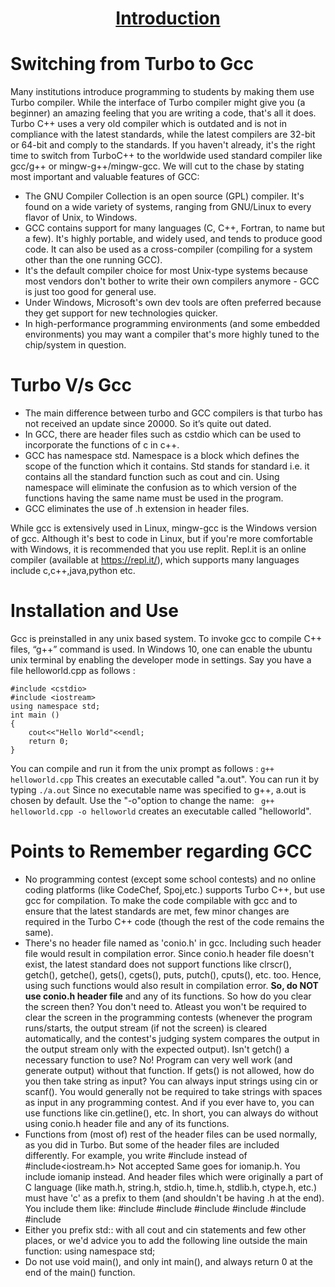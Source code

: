 <h1 align="center"><a href="#">Introduction</a></h1>

# Switching from Turbo to Gcc

Many institutions introduce programming to students by making them use Turbo compiler.
While the interface of Turbo compiler might give you (a beginner) an amazing feeling that you are writing a code, that's all it does. Turbo C++ uses a very old compiler which is outdated and is not in compliance with the latest standards, while the latest compilers are 32-bit or 64-bit and comply to the standards. If you haven't already, it's the right time to switch from TurboC++ to the worldwide used standard compiler like gcc/g++ or mingw-g++/mingw-gcc. 
We will cut to the chase by stating most important and valuable features of GCC:
 - The GNU Compiler Collection is an open source (GPL) compiler. It's found on a wide variety of systems, ranging from GNU/Linux to every flavor of Unix, to Windows.
 - GCC contains support for many languages (C, C++, Fortran, to name but a few). It's highly portable, and widely used, and tends to produce good code. It can also be used as a cross-compiler (compiling for a system other than the one running GCC).
 - It's the default compiler choice for most Unix-type systems because most vendors don't bother to write their own compilers anymore - GCC is just too good for general use.
 - Under Windows, Microsoft's own dev tools are often preferred because they get support for new technologies quicker.
 - In high-performance programming environments (and some embedded environments) you may want a compiler that's more highly tuned to the chip/system in question.

  
# Turbo V/s Gcc

  - The main difference between turbo and GCC compilers is that turbo has not received an update since 20000. So it’s quite out dated. 
  -  In GCC, there are header files such as cstdio which can be used to incorporate the functions of c in c++. 
  - GCC has namespace std. Namespace is a block which defines the scope of the function which it contains. Std stands for standard i.e. it contains all the standard function such as cout and cin. Using namespace will eliminate the confusion as to which version of the functions having the same name must be used in the program.
  - GCC eliminates the use of .h extension in header files.
  
While gcc is extensively used in Linux, mingw-gcc is the Windows version of gcc. Although it's best to code in Linux, but if you're more comfortable with Windows, it is recommended that you use replit. Repl.it is an online compiler (available at https://repl.it/), which supports many languages include c,c++,java,python etc.

# Installation and Use
Gcc is preinstalled in any unix based system. To invoke gcc to compile C++ files, “g++” command is used.
In Windows 10, one can enable the ubuntu unix terminal by enabling the developer mode in settings.
Say you have a file helloworld.cpp as follows :
```
#include <cstdio>
#include <iostream>
using namespace std;
int main ()
{
    cout<<"Hello World"<<endl;
    return 0;
}
```

You can compile and run it from the unix prompt as follows :
``` g++ helloworld.cpp ```
This creates an executable called "a.out". You can run it by typing
``` ./a.out ```
Since no executable name was specified to g++, a.out is chosen by default. Use the "-o"option to change the name:
``` g++ helloworld.cpp -o helloworld```
creates an executable called "helloworld".

# Points to Remember regarding GCC
  - No programming contest (except some school contests) and no online coding platforms (like CodeChef, Spoj,etc.) supports Turbo C++, but use gcc for compilation. To make the code compilable with gcc and to ensure that the latest standards are met, few minor changes are required in the Turbo C++ code (though the rest of the
code remains the same). 
  - There's no header file named as 'conio.h' in gcc. Including such header file would result in compilation error. Since conio.h header file doesn't exist, the latest standard does not support functions like clrscr(), getch(), getche(), gets(), cgets(), puts, putch(), cputs(), etc. too. Hence, using such functions would also result in compilation error. **So, do NOT use conio.h header file** and any of its functions. So how do you clear the screen then? You don't need to. Atleast you won't be required to clear the screen in the programming contests (whenever the program runs/starts, the output stream (if not the screen) is cleared automatically, and the contest's judging system compares the output in the output stream only with the expected output). Isn't getch() a necessary function to use? No! Program can very well work (and generate output) without that function. If gets() is not allowed, how do you then take string as input? You can always input strings using cin or scanf(). You would generally not be required to take strings with spaces as input in any
programming contest. And if you ever have to, you can use functions like cin.getline(), etc. In short, you can always do without using conio.h header file and any of its functions. 
  - Functions from (most of) rest of the header files can be used normally, as you did in Turbo. But some of the header files are included differently. For example, you write #include<iostream> instead of #include<iostream.h> Not accepted Same goes for iomanip.h. You include iomanip instead. And header files which were originally a
part of C language (like math.h, string.h, stdio.h, time.h, stdlib.h, ctype.h, etc.) must have 'c' as a prefix to them (and shouldn't be having .h at the end). You include them like:
#include<cmath> #include<cstring> #include<cstdio> #include<ctime>
#include<cstdlib> #include<cctype>
  - Either you prefix std:: with all cout and cin statements and few other places, or we'd advice you to add the following line outside the main function: using namespace std;
  - Do not use void main(), and only int main(), and always return 0 at the end of the main() function.








